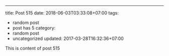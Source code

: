 ---
title: Post 515
date: 2018-06-03T03:33:08+07:00
tags:
  - random post
  - post has 5
category:
  - random post
  - uncategorized
updated: 2017-03-28T16:32:36+07:00

This is content of post 515